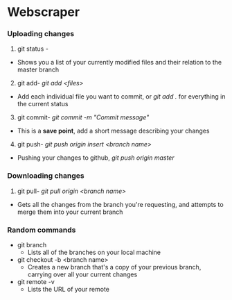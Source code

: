 # Webscraper


### Uploading changes
1. git status -
* Shows you a list of your currently modified files and their relation to the master branch
2. git add- *git add \<files>* 
 * Add each individual file you want to commit, or *git add .* for everything in the current status
3. git commit- *git commit -m "Commit message"*
* This is a **save point**, add a short message describing your changes 
4. git push- *git push origin insert \<branch name>* 
* Pushing your changes to github, *git push origin master*

### Downloading changes
1. git pull- *git pull origin \<branch name>*
 * Gets all the changes from the branch you're requesting, and attempts to merge them into your current branch
 
### Random commands
* git branch  
  * Lists all of the branches on your local machine
* git checkout -b \<branch name> 
  * Creates a new branch that's a copy of your previous branch, carrying over all your current changes
* git remote -v 
  * Lists the URL of your remote
 
